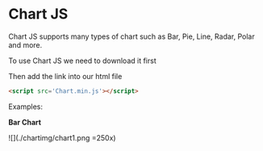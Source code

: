 # Chart JS
Chart JS supports many types of chart such as Bar, Pie, Line, Radar, Polar and more.

To use Chart JS we need to download it first

Then add the link into our html file
```html
<script src='Chart.min.js'></script>
```
Examples:

**Bar Chart**

![](./chartimg/chart1.png =250x)